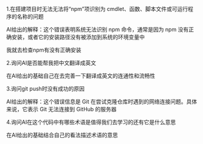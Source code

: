 1.在搭建项目时无法无法将“npm”项识别为 cmdlet、函数、脚本文件或可运行程序的名称的问题

AI给出的解释：这个错误表明系统无法识别 npm 命令，通常是因为 npm 没有正确安装，或者它的安装路径没有被添加到系统的环境变量中

我就去检查npm有没有正确安装

2.询问AI是否能帮我把中文翻译成英文

在AI给出的基础自己在去完善一下翻译成英文的连通性和流畅性

3.询问git push时没有成功的原因

AI给出的解释：这个错误信息是 Git 在尝试克隆仓库时遇到的网络连接问题。具体来说，它表示 Git 无法连接到 GitHub 的服务器


4.询问AI在这个代码中有哪些术语是值得我们去学习的还有它是什么意思

在AI给出的基础结合自己的看法描述术语的意思